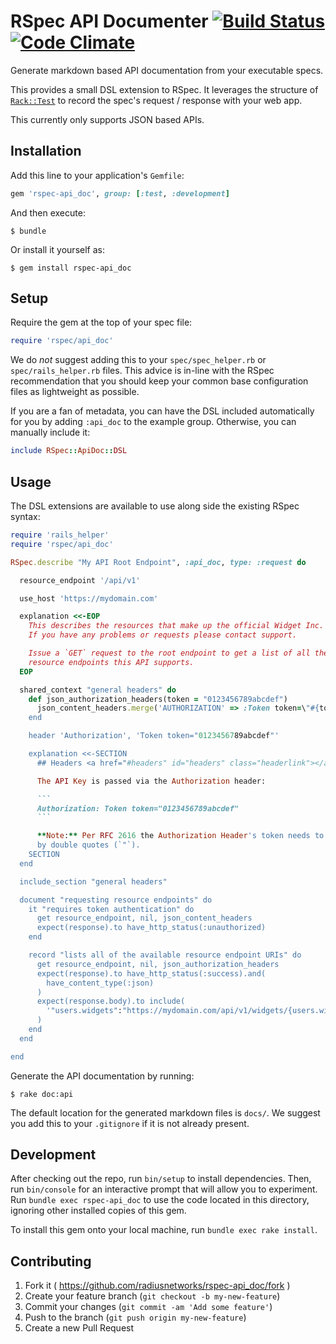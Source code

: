 # RSpec API Documenter [![Build Status](https://travis-ci.org/RadiusNetworks/rspec-api_doc.svg?branch=master)](https://travis-ci.org/RadiusNetworks/rspec-api_doc) [![Code Climate](https://codeclimate.com/github/RadiusNetworks/rspec-api_doc/badges/gpa.svg)](https://codeclimate.com/github/RadiusNetworks/rspec-api_doc)

Generate markdown based API documentation from your executable specs.

This provides a small DSL extension to RSpec. It leverages the structure of
[`Rack::Test`](https://github.com/brynary/rack-test) to record the spec's
request / response with your web app.

This currently only supports JSON based APIs.

## Installation

Add this line to your application's `Gemfile`:

```ruby
gem 'rspec-api_doc', group: [:test, :development]
```

And then execute:

```console
$ bundle
```

Or install it yourself as:

```console
$ gem install rspec-api_doc
```

## Setup

Require the gem at the top of your spec file:

```ruby
require 'rspec/api_doc'
```

We do _not_ suggest adding this to your `spec/spec_helper.rb` or
`spec/rails_helper.rb` files. This advice is in-line with the RSpec
recommendation that you should keep your common base configuration files as
lightweight as possible.

If you are a fan of metadata, you can have the DSL included automatically for
you by adding `:api_doc` to the example group. Otherwise, you can manually
include it:

```ruby
include RSpec::ApiDoc::DSL
```

## Usage

The DSL extensions are available to use along side the existing RSpec syntax:

```ruby
require 'rails_helper'
require 'rspec/api_doc'

RSpec.describe "My API Root Endpoint", :api_doc, type: :request do

  resource_endpoint '/api/v1'

  use_host 'https://mydomain.com'

  explanation <<-EOP
    This describes the resources that make up the official Widget Inc. API v1.
    If you have any problems or requests please contact support.

    Issue a `GET` request to the root endpoint to get a list of all the
    resource endpoints this API supports.
  EOP

  shared_context "general headers" do
    def json_authorization_headers(token = "0123456789abcdef")
      json_content_headers.merge('AUTHORIZATION' => :Token token=\"#{token}\")
    end

    header 'Authorization', 'Token token="0123456789abcdef"'

    explanation <<-SECTION
      ## Headers <a href="#headers" id="headers" class="headerlink"></a>

      The API Key is passed via the Authorization header:

      ```
      Authorization: Token token="0123456789abcdef"
      ```

      **Note:** Per RFC 2616 the Authorization Header's token needs to be surrounded
      by double quotes (`"`).
    SECTION
  end

  include_section "general headers"

  document "requesting resource endpoints" do
    it "requires token authentication" do
      get resource_endpoint, nil, json_content_headers
      expect(response).to have_http_status(:unauthorized)
    end

    record "lists all of the available resource endpoint URIs" do
      get resource_endpoint, nil, json_authorization_headers
      expect(response).to have_http_status(:success).and(
        have_content_type(:json)
      )
      expect(response.body).to include(
        '"users.widgets":"https://mydomain.com/api/v1/widgets/{users.widgets}"'
      )
    end
  end

end
```

Generate the API documentation by running:

```console
$ rake doc:api
```

The default location for the generated markdown files is `docs/`. We suggest
you add this to your `.gitignore` if it is not already present.

## Development

After checking out the repo, run `bin/setup` to install dependencies. Then, run
`bin/console` for an interactive prompt that will allow you to experiment. Run
`bundle exec rspec-api_doc` to use the code located in this directory, ignoring
other installed copies of this gem.

To install this gem onto your local machine, run `bundle exec rake install`.

## Contributing

1. Fork it ( https://github.com/radiusnetworks/rspec-api_doc/fork )
2. Create your feature branch (`git checkout -b my-new-feature`)
3. Commit your changes (`git commit -am 'Add some feature'`)
4. Push to the branch (`git push origin my-new-feature`)
5. Create a new Pull Request
